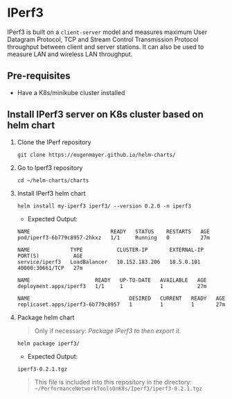 # IPerf3

IPerf3 is built on a `client-server` model and measures maximum User Datagram Protocol, TCP and Stream Control Transmission Protocol throughput between client and server stations. It can also be used to measure LAN and wireless LAN throughput.

## Pre-requisites

- Have a K8s/minikube cluster installed

## Install IPerf3 server on K8s cluster based on helm chart

1. Clone the IPerf repository

   ```console
   git clone https://eugenmayer.github.io/helm-charts/
   ```

2. Go to Iperf3 repository

   ```console
   cd ~/helm-charts/charts
   ```

3. Install IPerf3 helm chart

   ```console
   helm install my-iperf3 iperf3/ --version 0.2.0 -n iperf3
   ```

    - Expected Output:

    ```console
    NAME                          READY   STATUS    RESTARTS   AGE
    pod/iperf3-6b779c8957-2hkxz   1/1     Running   0          27m

    NAME             TYPE           CLUSTER-IP       EXTERNAL-IP   PORT(S)           AGE
    service/iperf3   LoadBalancer   10.152.183.206   10.5.0.101    40000:30661/TCP   27m

    NAME                     READY   UP-TO-DATE   AVAILABLE   AGE
    deployment.apps/iperf3   1/1     1            1           27m

    NAME                                DESIRED   CURRENT   READY   AGE
    replicaset.apps/iperf3-6b779c8957   1         1         1       27m
    ```

4. Package helm chart

    > Only if necessary: *Package IPerf3 to then export it*.

   ```console
   helm package iperf3/
   ```

    - Expected Output:

    ```console
    iperf3-0.2.1.tgz
    ```

    > This file is included into this repository in the directory: `~/PerformanceNetworkToolsOnK8s/Iperf3/iperf3-0.2.1.tgz`


